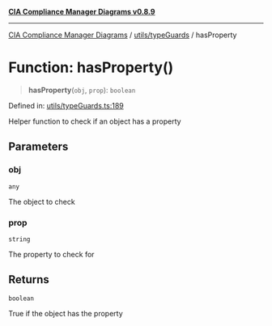[**CIA Compliance Manager Diagrams v0.8.9**](../../../README.md)

***

[CIA Compliance Manager Diagrams](../../../modules.md) / [utils/typeGuards](../README.md) / hasProperty

# Function: hasProperty()

> **hasProperty**(`obj`, `prop`): `boolean`

Defined in: [utils/typeGuards.ts:189](https://github.com/Hack23/cia-compliance-manager/blob/e1ae27dd41c4ccea8a13cdec993022242a97dce3/src/utils/typeGuards.ts#L189)

Helper function to check if an object has a property

## Parameters

### obj

`any`

The object to check

### prop

`string`

The property to check for

## Returns

`boolean`

True if the object has the property
